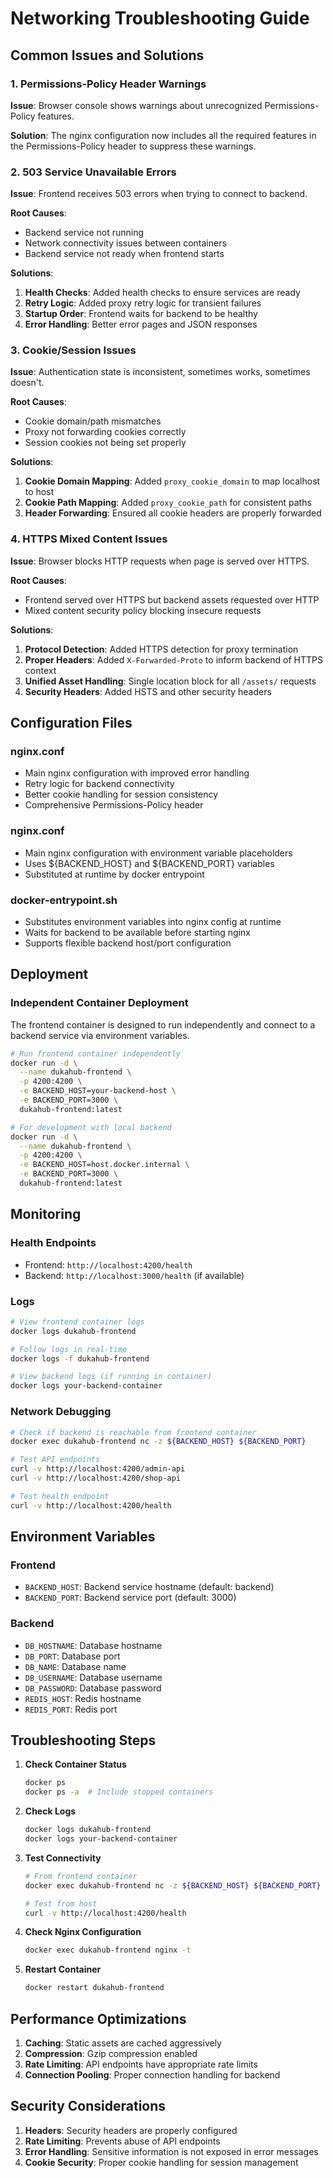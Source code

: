 # Networking Troubleshooting Guide

## Common Issues and Solutions

### 1. Permissions-Policy Header Warnings

**Issue**: Browser console shows warnings about unrecognized Permissions-Policy features.

**Solution**: The nginx configuration now includes all the required features in the Permissions-Policy header to suppress these warnings.

### 2. 503 Service Unavailable Errors

**Issue**: Frontend receives 503 errors when trying to connect to backend.

**Root Causes**:

- Backend service not running
- Network connectivity issues between containers
- Backend service not ready when frontend starts

**Solutions**:

1. **Health Checks**: Added health checks to ensure services are ready
2. **Retry Logic**: Added proxy retry logic for transient failures
3. **Startup Order**: Frontend waits for backend to be healthy
4. **Error Handling**: Better error pages and JSON responses

### 3. Cookie/Session Issues

**Issue**: Authentication state is inconsistent, sometimes works, sometimes doesn't.

**Root Causes**:

- Cookie domain/path mismatches
- Proxy not forwarding cookies correctly
- Session cookies not being set properly

**Solutions**:

1. **Cookie Domain Mapping**: Added `proxy_cookie_domain` to map localhost to host
2. **Cookie Path Mapping**: Added `proxy_cookie_path` for consistent paths
3. **Header Forwarding**: Ensured all cookie headers are properly forwarded

### 4. HTTPS Mixed Content Issues

**Issue**: Browser blocks HTTP requests when page is served over HTTPS.

**Root Causes**:

- Frontend served over HTTPS but backend assets requested over HTTP
- Mixed content security policy blocking insecure requests

**Solutions**:

1. **Protocol Detection**: Added HTTPS detection for proxy termination
2. **Proper Headers**: Added `X-Forwarded-Proto` to inform backend of HTTPS context
3. **Unified Asset Handling**: Single location block for all `/assets/` requests
4. **Security Headers**: Added HSTS and other security headers

## Configuration Files

### nginx.conf

- Main nginx configuration with improved error handling
- Retry logic for backend connectivity
- Better cookie handling for session consistency
- Comprehensive Permissions-Policy header

### nginx.conf

- Main nginx configuration with environment variable placeholders
- Uses ${BACKEND_HOST} and ${BACKEND_PORT} variables
- Substituted at runtime by docker entrypoint

### docker-entrypoint.sh

- Substitutes environment variables into nginx config at runtime
- Waits for backend to be available before starting nginx
- Supports flexible backend host/port configuration

## Deployment

### Independent Container Deployment

The frontend container is designed to run independently and connect to a backend service via environment variables.

```bash
# Run frontend container independently
docker run -d \
  --name dukahub-frontend \
  -p 4200:4200 \
  -e BACKEND_HOST=your-backend-host \
  -e BACKEND_PORT=3000 \
  dukahub-frontend:latest

# For development with local backend
docker run -d \
  --name dukahub-frontend \
  -p 4200:4200 \
  -e BACKEND_HOST=host.docker.internal \
  -e BACKEND_PORT=3000 \
  dukahub-frontend:latest
```

## Monitoring

### Health Endpoints

- Frontend: `http://localhost:4200/health`
- Backend: `http://localhost:3000/health` (if available)

### Logs

```bash
# View frontend container logs
docker logs dukahub-frontend

# Follow logs in real-time
docker logs -f dukahub-frontend

# View backend logs (if running in container)
docker logs your-backend-container
```

### Network Debugging

```bash
# Check if backend is reachable from frontend container
docker exec dukahub-frontend nc -z ${BACKEND_HOST} ${BACKEND_PORT}

# Test API endpoints
curl -v http://localhost:4200/admin-api
curl -v http://localhost:4200/shop-api

# Test health endpoint
curl -v http://localhost:4200/health
```

## Environment Variables

### Frontend

- `BACKEND_HOST`: Backend service hostname (default: backend)
- `BACKEND_PORT`: Backend service port (default: 3000)

### Backend

- `DB_HOSTNAME`: Database hostname
- `DB_PORT`: Database port
- `DB_NAME`: Database name
- `DB_USERNAME`: Database username
- `DB_PASSWORD`: Database password
- `REDIS_HOST`: Redis hostname
- `REDIS_PORT`: Redis port

## Troubleshooting Steps

1. **Check Container Status**

   ```bash
   docker ps
   docker ps -a  # Include stopped containers
   ```

2. **Check Logs**

   ```bash
   docker logs dukahub-frontend
   docker logs your-backend-container
   ```

3. **Test Connectivity**

   ```bash
   # From frontend container
   docker exec dukahub-frontend nc -z ${BACKEND_HOST} ${BACKEND_PORT}

   # Test from host
   curl -v http://localhost:4200/health
   ```

4. **Check Nginx Configuration**

   ```bash
   docker exec dukahub-frontend nginx -t
   ```

5. **Restart Container**
   ```bash
   docker restart dukahub-frontend
   ```

## Performance Optimizations

1. **Caching**: Static assets are cached aggressively
2. **Compression**: Gzip compression enabled
3. **Rate Limiting**: API endpoints have appropriate rate limits
4. **Connection Pooling**: Proper connection handling for backend

## Security Considerations

1. **Headers**: Security headers are properly configured
2. **Rate Limiting**: Prevents abuse of API endpoints
3. **Error Handling**: Sensitive information is not exposed in error messages
4. **Cookie Security**: Proper cookie handling for session management
